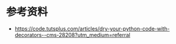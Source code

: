 # 参考资料

- https://code.tutsplus.com/articles/dry-your-python-code-with-decorators--cms-28208?utm_medium=referral